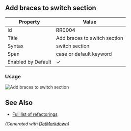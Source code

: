 ## Add braces to switch section

| Property           | Value                        |
| ------------------ | ---------------------------- |
| Id                 | RR0004                       |
| Title              | Add braces to switch section |
| Syntax             | switch section               |
| Span               | case or default keyword      |
| Enabled by Default | &#x2713;                     |

### Usage

![Add braces to switch section](../../images/refactorings/AddBracesToSwitchSection.png)

## See Also

* [Full list of refactorings](Refactorings.md)


*\(Generated with [DotMarkdown](http://github.com/JosefPihrt/DotMarkdown)\)*
